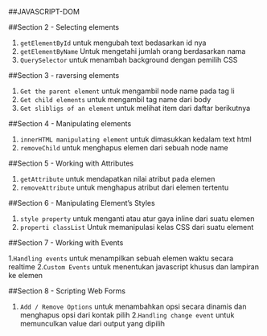 ##JAVASCRIPT-DOM

##Section 2 - Selecting elements
1. `getElementById` untuk mengubah text bedasarkan id nya
2. `getElementByName` Untuk mengetahi jumlah orang berdasarkan nama
3. `QuerySelector` untuk menambah background dengan pemilih CSS

##Section 3 - raversing elements
1. `Get the parent element` untuk mengambil node name pada tag li
2. `Get child elements` untuk mengambil tag name dari body
3. `Get slibligs of an element` untuk melihat item dari daftar berikutnya

##Section 4 - Manipulating elements
1. `innerHTML manipulating element` untuk dimasukkan kedalam text html
2. `removeChild` untuk menghapus elemen dari sebuah node name

##Section 5 - Working with Attributes
1. `getAttribute` untuk mendapatkan nilai atribut pada elemen
2. `removeAttribute` untuk menghapus atribut dari elemen tertentu

##Section 6 - Manipulating Element’s Styles
1. `style property` untuk menganti atau atur gaya inline dari suatu elemen
2. `properti classList` Untuk memanipulasi kelas CSS dari suatu element

##Section 7 - Working with Events

1.`Handling events` untuk menampilkan sebuah elemen waktu secara realtime
2.`Custom Events` untuk menentukan javascript khusus dan lampiran ke elemen

##Section 8 - Scripting Web Forms

1. `Add / Remove Options` untuk menambahkan opsi secara dinamis dan menghapus opsi dari kontak pilih
2.`Handling change event` untuk memunculkan value dari output yang dipilih 
